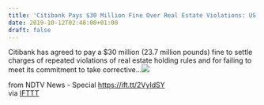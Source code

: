 ```yaml
---
title: 'Citibank Pays $30 Million Fine Over Real Estate Violations: US Regulator'
date: 2019-10-12T02:40:00+01:00
draft: false
---
```


Citibank has agreed to pay a $30 million (23.7 million pounds) fine to settle charges of repeated violations of real estate holding rules and for failing to meet its commitment to take corrective...![](http://feeds.feedburner.com/~r/NDTV-LatestNews/~4/mwiqKKR9C8Q)  
  
from NDTV News - Special https://ift.tt/2VyIdSY  
via [IFTTT](https://ifttt.com/?ref=da&site=blogger)